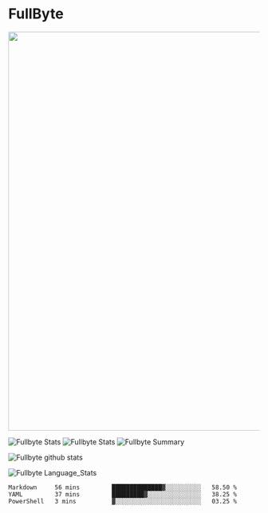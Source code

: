 # FullByte

<a href="https://github.com/ryo-ma/github-profile-trophy">
  <img width=800 src="https://github-profile-trophy.vercel.app/?username=Fullbyte&column=8&theme=radical&no-frame=true&no-bg=false"/>
</a>

![Fullbyte Stats](https://github-profile-summary-cards.vercel.app/api/cards/repos-per-language?username=Fullbyte&theme=solarized_dark)
![Fullbyte Stats](https://github-profile-summary-cards.vercel.app/api/cards/most-commit-language?username=Fullbyte&theme=solarized_dark)
![Fullbyte Summary](https://github-profile-summary-cards.vercel.app/api/cards/profile-details?username=Fullbyte&theme=solarized_dark)

![Fullbyte github stats](https://github-readme-stats.vercel.app/api?username=Fullbyte&theme=radical&show_icons=true&count_private=true)

![Fullbyte Language_Stats](https://github-readme-stats.vercel.app/api/top-langs/?username=Fullbyte&theme=blue-green)

<!--START_SECTION:waka-->
```text
Markdown     56 mins         ██████████████▓░░░░░░░░░░   58.50 % 
YAML         37 mins         █████████▓░░░░░░░░░░░░░░░   38.25 % 
PowerShell   3 mins          ▓░░░░░░░░░░░░░░░░░░░░░░░░   03.25 % 
```
<!--END_SECTION:waka-->
